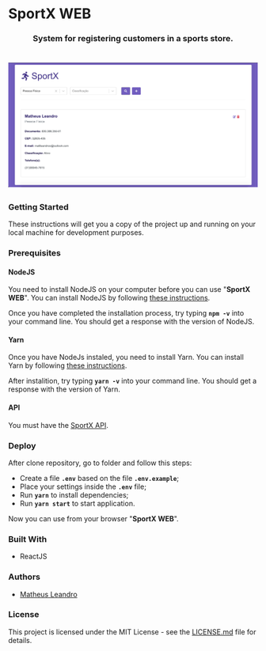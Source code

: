 # SportX WEB

<h3 align="center">
  System for registering customers in a sports store.
</h3>

<h1 align="center">
  <img alt="SportX Home" title="SportX Home" src="https://raw.githubusercontent.com/matheusleandroo/sportx-web/master/src/assets/images/sportx-home.png" width="700px" />
</h1>

<h3>Getting Started</h3>

These instructions will get you a copy of the project up and running on your local machine for development purposes.

<h3>Prerequisites</h3>

<h4>NodeJS</h4>

You need to install NodeJS on your computer before you can use "**SportX WEB**". You can install NodeJS by following <a href="https://nodejs.org/en/download/package-manager/">these instructions</a>.

Once you have completed the installation process, try typing **```npm -v```** into your command line. You should get a response with the version of NodeJS.

<h4>Yarn</h4>

Once you have NodeJs instaled, you need to install Yarn. You can install Yarn by following <a href="https://yarnpkg.com/en/docs/getting-started">these instructions</a>.

After instalition, try typing **```yarn -v```** into your command line. You should get a response with the version of Yarn.

<h4>API</h4>

You must have the <a href="https://github.com/matheusleandroo/sportx-api">SportX API</a>.

<h3>Deploy</h3>

After clone repository, go to folder and follow this steps:

- Create a file **`.env`** based on the file **`.env.example`**;
- Place your settings inside the **`.env`** file;
- Run **`yarn`** to install dependencies;
- Run **`yarn start`** to start application.

Now you can use from your browser "**SportX WEB**".

<h3>Built With</h3>

<ul>
  <li>ReactJS</li>
</ul>

<h3>Authors</h3>

<ul>
  <li><a href="http://matheusleandro.com">Matheus Leandro</a></li>
</ul>

<h3>License</h3>

This project is licensed under the MIT License - see the <a href="https://github.com/matheusleandroo/reactjs-crud/blob/master/LICENSE">LICENSE.md</a> file for details.
